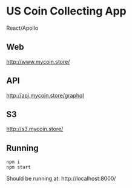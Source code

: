 
# US Coin Collecting App
React/Apollo

## Web
http://www.mycoin.store/

## API
http://api.mycoin.store/graphql

## S3
http://s3.mycoin.store/


## Running

```
npm i
npm start
```

Should be running at: http://localhost:8000/
